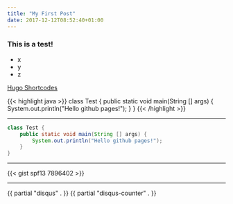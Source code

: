 ```yaml
---
title: "My First Post"
date: 2017-12-12T08:52:40+01:00
---
```


### This is a test!

- x
- y
- z

[Hugo Shortcodes](https://gohugo.io/content-management/shortcodes/)

{{< highlight java  >}}
class Test {
	public static void main(String [] args) {
		System.out.println("Hello github pages!");
	}
}
{{< /highlight >}}

---

```java
class Test {
	public static void main(String [] args) {
		System.out.println("Hello github pages!");
	}
}
```

---

{{< gist spf13 7896402 >}}

---

{{ partial "disqus" . }}
{{ partial "disqus-counter" . }}